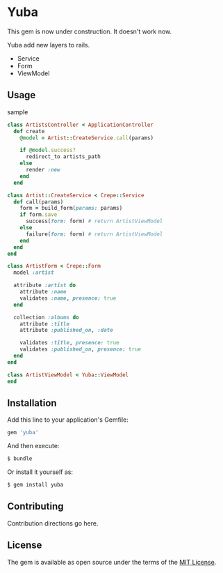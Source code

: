 # Yuba

This gem is now under construction. It doesn't work now.

Yuba add new layers to rails.

- Service
- Form
- ViewModel

## Usage

sample

```ruby
class ArtistsController < ApplicationController
  def create
    @model = Artist::CreateService.call(params)

    if @model.success?
      redirect_to artists_path
    else
      render :new
    end
  end
```

```ruby
class Artist::CreateService < Crepe::Service
  def call(params)
    form = build_form(params: params)
    if form.save
      success(form: form) # return ArtistViewModel
    else
      failure(form: form) # return ArtistViewModel
    end
  end
end
```

```ruby
class ArtistForm < Crepe::Form
  model :artist

  attribute :artist do
    attribute :name
    validates :name, presence: true
  end

  collection :albums do
    attribute :title
    attribute :published_on, :date

    validates :title, presence: true
    validates :published_on, presence: true
  end
end
```

```ruby
class ArtistViewModel < Yuba::ViewModel
end
```

## Installation
Add this line to your application's Gemfile:

```ruby
gem 'yuba'
```

And then execute:
```bash
$ bundle
```

Or install it yourself as:
```bash
$ gem install yuba
```

## Contributing
Contribution directions go here.

## License
The gem is available as open source under the terms of the [MIT License](http://opensource.org/licenses/MIT).
